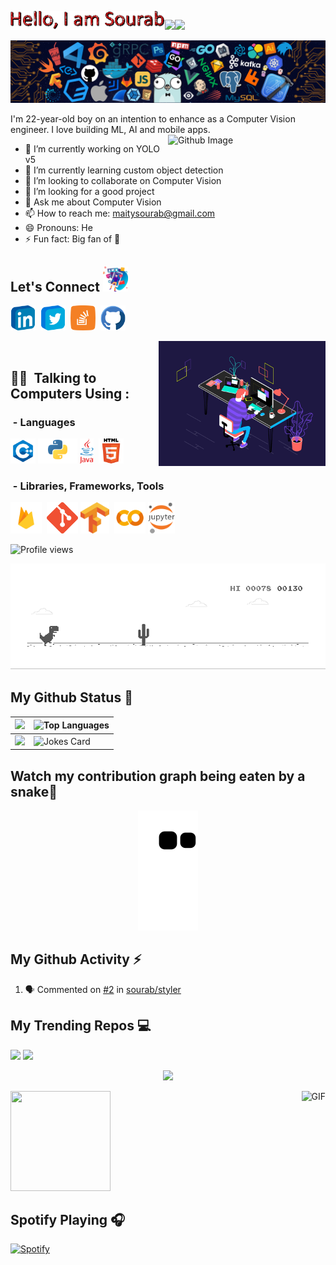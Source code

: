 <img src="https://github.com/SOURAB-BAPPA/SOURAB-BAPPA/blob/main/text.gif" height="30"><img src="https://media.giphy.com/media/hvRJCLFzcasrR4ia7z/giphy.gif" width="40px"><a href="https://github.com/404"><img src="https://user-images.githubusercontent.com/73097560/115834477-dbab4500-a447-11eb-908a-139a6edaec5c.gif"></a>

<img src="https://github.com/SOURAB-BAPPA/SOURAB-BAPPA/blob/main/header_.png" >

I'm 22-year-old boy on an intention to enhance as a Computer Vision engineer. I love building ML, AI and mobile apps.
<img width="50%" align="right" alt="Github Image" src="https://raw.githubusercontent.com/onimur/.github/master/.resources/git-header.svg" />
- 🔭 I’m currently working on YOLO v5
- 🌱 I’m currently learning custom object detection
- 👯 I’m looking to collaborate on Computer Vision
- 🤔 I’m looking for a good project
- 💬 Ask me about Computer Vision
- 📫 How to reach me: [maitysourab@gmail.com](mailto:maitysourab@gmail.com)
- 😄 Pronouns: He
- ⚡ Fun fact: Big fan of 🌈

## Let's Connect <img src="https://github.com/SOURAB-BAPPA/SOURAB-BAPPA/blob/main/assets/logo/socials.png" width=40 height=40 /> 

[<img src='https://github.com/SOURAB-BAPPA/SOURAB-BAPPA/blob/main/assets/logo/iconfinder_social_media_isometric_14-linkedin_3529657.png' alt='linkedin' height='40'>](https://www.linkedin.com/in/sourab-maity-4551061b8/)&nbsp;  [<img src='https://github.com/SOURAB-BAPPA/SOURAB-BAPPA/blob/main/assets/logo/iconfinder_social_media_isometric_6-twitter_3529664.png' alt='twitter' height='40'>](https://twitter.com/maity_sourab)&nbsp;  [<img src='https://github.com/SOURAB-BAPPA/SOURAB-BAPPA/blob/main/assets/logo/iconfinder_StackOverflow_2613280.png' alt='stackoverflow' height='40'>](https://stackoverflow.com/users/13909768/sourab-maity)&nbsp;
[<img src='https://github.com/SOURAB-BAPPA/SOURAB-BAPPA/blob/main/assets/logo/iconfinder__github_1156638.png' alt='github' height='40'>](https://github.com/SOURAB-BAPPA)&nbsp;  

<img alt="Coding Gif" src="https://github.com/SOURAB-BAPPA/SOURAB-BAPPA/blob/main/assets/gif.gif" height="200" align="right"/>&nbsp;
 <br/>
 
## 👨‍💻 &nbsp;Talking to Computers Using :

### &nbsp;- Languages

<img src = 'https://github.com/SOURAB-BAPPA/SOURAB-BAPPA/blob/main/assets/logo/cpp.png' height='40'/>&nbsp;<img src = 'https://github.com/SOURAB-BAPPA/SOURAB-BAPPA/blob/main/assets/logo/python.png' height='40'/>&nbsp;<img src = 'https://github.com/SOURAB-BAPPA/SOURAB-BAPPA/blob/main/assets/logo/java.png' height='40'/>&nbsp; <img src = 'https://github.com/SOURAB-BAPPA/SOURAB-BAPPA/blob/main/assets/logo/html.png' width='40'/>&nbsp;

### &nbsp;- Libraries, Frameworks, Tools  


<img src = 'https://github.com/saumya66/saumya66/blob/main/assets/logo/firebase.png' height='50'/>&nbsp;
<img src = 'https://github.com/saumya66/saumya66/blob/main/assets/logo/git.png' height='50'/>&nbsp;<img src = 'https://github.com/saumya66/saumya66/blob/main/assets/logo/tens.png' height='50'/>&nbsp;  <img src = 'https://github.com/saumya66/saumya66/blob/main/assets/logo/colab.png' height='50'/>&nbsp;<img src = 'https://github.com/saumya66/saumya66/blob/main/assets/logo/jupy.png' height='50'/>&nbsp;

![Profile views](https://gpvc.arturio.dev/SOURAB-BAPPA)

![Dino](https://github.com/SOURAB-BAPPA/SOURAB-BAPPA/blob/main/dino.gif)

## My Github Status 🦸
| ![](https://github-readme-stats.vercel.app/api?username=SOURAB-BAPPA&show_icons=true&bg_color=45,fc00ff,00dbde&title_color=fff&text_color=fff) | ![Top Languages](https://github-readme-stats.vercel.app/api/top-langs/?username=SOURAB-BAPPA) |
| --- | --- |
| ![](https://github-readme-streak-stats.herokuapp.com/?user=SOURAB-BAPPA) | ![Jokes Card](https://readme-jokes.vercel.app/api) |


## Watch my contribution graph being eaten by a snake🐍

<p align="center">
  <img src="https://github.com/SOURAB-BAPPA/SOURAB-BAPPA/blob/output/github-contribution-grid-snake.svg" alt="snake"></center>
</p>

## My Github Activity ⚡

<!--START_SECTION:activity-->
1. 🗣 Commented on [#2](https://github.com/styler/issues/2) in [sourab/styler](https://github.com/r)

<!--END_SECTION:activity-->

## My Trending Repos 💻

[![](https://github-readme-stats.vercel.app/api/pin/?username=SOURAB-BAPPA&repo=JERVIS_AI&bg_color=45,fc00ff,00dbde&title_color=fff&text_color=fff)](https://github.com/SOURAB-BAPPA/JERVIS_AI)
[![](https://github-readme-stats.vercel.app/api/pin/?username=SOURAB-BAPPA&repo=AlgorithmsAndDataStructure&bg_color=45,fc00ff,00dbde&title_color=fff&text_color=fff)](https://github.com/SOURAB-BAPPA/AlgorithmsAndDataStructure)

<p align='center'><img src='https://visitor-badge.laobi.icu/badge?page_id=SOURAB-BAPPA'></p>
<img align="right" alt="GIF" height="160px" src="https://octodex.github.com/images/daftpunktocat-thomas.gif" />
<img src="https://octodex.github.com/images/daftpunktocat-guy.gif" height="160px" width="160px"> 



## Spotify Playing 🎧

[![Spotify](https://novatorem2-alpha.vercel.app/api/spotify)](https://open.spotify.com/user/v3u6o6qjexr1zv9w39l6c4qq2)
